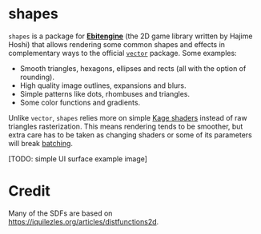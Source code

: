 # shapes

`shapes` is a package for [**Ebitengine**](https://github.com/hajimehoshi/ebiten) (the 2D game library written by Hajime Hoshi) that allows rendering some common shapes and effects in complementary ways to the official [`vector`](github.com/hajimehoshi/ebiten/v2/vector) package. Some examples:

- Smooth triangles, hexagons, ellipses and rects (all with the option of rounding).
- High quality image outlines, expansions and blurs.
- Simple patterns like dots, rhombuses and triangles.
- Some color functions and gradients.

Unlike `vector`, `shapes` relies more on simple [Kage shaders](https://github.com/tinne26/kage-desk) instead of raw triangles rasterization. This means rendering tends to be smoother, but extra care has to be taken as changing shaders or some of its parameters will break [batching](https://github.com/tinne26/efficient-ebitengine).

[TODO: simple UI surface example image]

# Credit

Many of the SDFs are based on https://iquilezles.org/articles/distfunctions2d.
